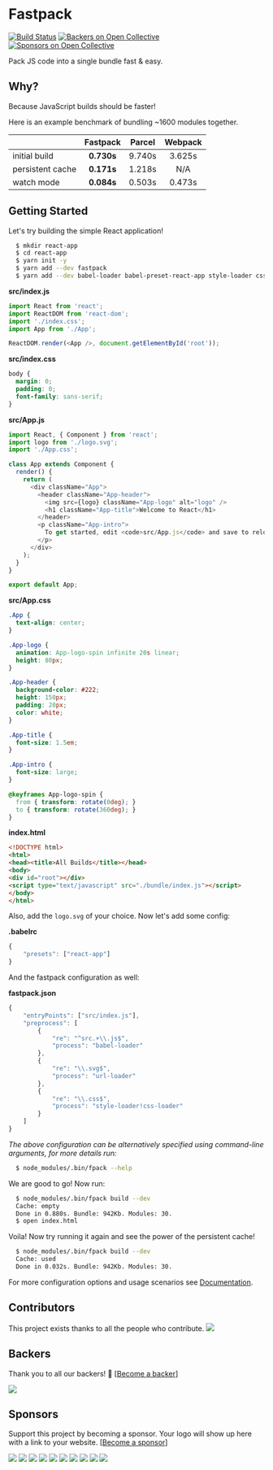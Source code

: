 # Fastpack

[![Build Status](https://dev.azure.com/fastpack/fastpack/_apis/build/status/fastpack.fastpack)](https://dev.azure.com/fastpack/fastpack/_build/latest?definitionId=1)
[![Backers on Open Collective](https://opencollective.com/fastpack/backers/badge.svg)](#backers)
 [![Sponsors on Open Collective](https://opencollective.com/fastpack/sponsors/badge.svg)](#sponsors)

Pack JS code into a single bundle fast & easy.

## Why?

Because JavaScript builds should be faster!

Here is an example benchmark of bundling ~1600 modules together.


|   | Fastpack| Parcel| Webpack
|----|:--:|:--:|:--:
| initial build| **0.730s**| 9.740s| 3.625s
| persistent cache| **0.171s**| 1.218s| N/A
| watch mode| **0.084s**| 0.503s| 0.473s

## Getting Started

Let's try building the simple React application!

```Bash
  $ mkdir react-app
  $ cd react-app
  $ yarn init -y
  $ yarn add --dev fastpack
  $ yarn add --dev babel-loader babel-preset-react-app style-loader css-loader url-loader
```

**src/index.js**
```JavaScript
import React from 'react';
import ReactDOM from 'react-dom';
import './index.css';
import App from './App';

ReactDOM.render(<App />, document.getElementById('root'));
```

**src/index.css**
```CSS
body {
  margin: 0;
  padding: 0;
  font-family: sans-serif;
}
```

**src/App.js**
```JavaScript
import React, { Component } from 'react';
import logo from './logo.svg';
import './App.css';

class App extends Component {
  render() {
    return (
      <div className="App">
        <header className="App-header">
          <img src={logo} className="App-logo" alt="logo" />
          <h1 className="App-title">Welcome to React</h1>
        </header>
        <p className="App-intro">
          To get started, edit <code>src/App.js</code> and save to reload.
        </p>
      </div>
    );
  }
}

export default App;
```

**src/App.css**
```CSS
.App {
  text-align: center;
}

.App-logo {
  animation: App-logo-spin infinite 20s linear;
  height: 80px;
}

.App-header {
  background-color: #222;
  height: 150px;
  padding: 20px;
  color: white;
}

.App-title {
  font-size: 1.5em;
}

.App-intro {
  font-size: large;
}

@keyframes App-logo-spin {
  from { transform: rotate(0deg); }
  to { transform: rotate(360deg); }
}
```

**index.html**
```HTML
<!DOCTYPE html>
<html>
<head><title>All Builds</title></head>
<body>
<div id="root"></div>
<script type="text/javascript" src="./bundle/index.js"></script>
</body>
</html>
```

Also, add the `logo.svg` of your choice. Now let's add some config:

**.babelrc**
```JavaScript
{
    "presets": ["react-app"]
}
```

And the fastpack configuration as well:

**fastpack.json**
```JavaScript
{
    "entryPoints": ["src/index.js"],
    "preprocess": [
        {
            "re": "^src.+\\.js$",
            "process": "babel-loader"
        },
        {
            "re": "\\.svg$",
            "process": "url-loader"
        },
        {
            "re": "\\.css$",
            "process": "style-loader!css-loader"
        }
    ]
}
```

*The above configuration can be alternatively specified using command-line
arguments, for more details run:*

```Bash
  $ node_modules/.bin/fpack --help
```

We are good to go! Now run:

```Bash
  $ node_modules/.bin/fpack build --dev
  Cache: empty
  Done in 0.880s. Bundle: 942Kb. Modules: 30.
  $ open index.html
```

Voila! Now try running it again and see the power of the persistent cache!

```Bash
  $ node_modules/.bin/fpack build --dev
  Cache: used
  Done in 0.032s. Bundle: 942Kb. Modules: 30.
```

For more configuration options and usage scenarios see
[Documentation](https://fastpack.sh/docs/get-started.html).


## Contributors

This project exists thanks to all the people who contribute.
<a href="https://github.com/fastpack/fastpack/graphs/contributors"><img src="https://opencollective.com/fastpack/contributors.svg?width=890&button=false" /></a>


## Backers

Thank you to all our backers! 🙏 [[Become a backer](https://opencollective.com/fastpack#backer)]

<a href="https://opencollective.com/fastpack#backers" target="_blank"><img src="https://opencollective.com/fastpack/backers.svg?width=890"></a>


## Sponsors

Support this project by becoming a sponsor. Your logo will show up here with a link to your website. [[Become a sponsor](https://opencollective.com/fastpack#sponsor)]

<a href="https://opencollective.com/fastpack/sponsor/0/website" target="_blank"><img src="https://opencollective.com/fastpack/sponsor/0/avatar.svg"></a>
<a href="https://opencollective.com/fastpack/sponsor/1/website" target="_blank"><img src="https://opencollective.com/fastpack/sponsor/1/avatar.svg"></a>
<a href="https://opencollective.com/fastpack/sponsor/2/website" target="_blank"><img src="https://opencollective.com/fastpack/sponsor/2/avatar.svg"></a>
<a href="https://opencollective.com/fastpack/sponsor/3/website" target="_blank"><img src="https://opencollective.com/fastpack/sponsor/3/avatar.svg"></a>
<a href="https://opencollective.com/fastpack/sponsor/4/website" target="_blank"><img src="https://opencollective.com/fastpack/sponsor/4/avatar.svg"></a>
<a href="https://opencollective.com/fastpack/sponsor/5/website" target="_blank"><img src="https://opencollective.com/fastpack/sponsor/5/avatar.svg"></a>
<a href="https://opencollective.com/fastpack/sponsor/6/website" target="_blank"><img src="https://opencollective.com/fastpack/sponsor/6/avatar.svg"></a>
<a href="https://opencollective.com/fastpack/sponsor/7/website" target="_blank"><img src="https://opencollective.com/fastpack/sponsor/7/avatar.svg"></a>
<a href="https://opencollective.com/fastpack/sponsor/8/website" target="_blank"><img src="https://opencollective.com/fastpack/sponsor/8/avatar.svg"></a>
<a href="https://opencollective.com/fastpack/sponsor/9/website" target="_blank"><img src="https://opencollective.com/fastpack/sponsor/9/avatar.svg"></a>


